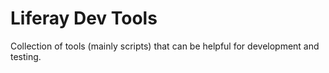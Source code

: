 # Liferay Dev Tools

Collection of tools (mainly scripts) that can be helpful for development and testing.